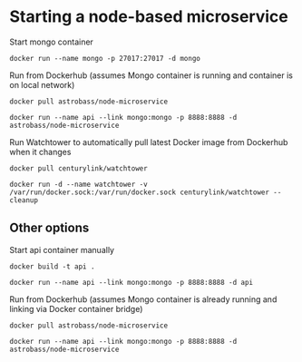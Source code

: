 Starting a node-based microservice
===

Start mongo container 
```
docker run --name mongo -p 27017:27017 -d mongo
```

Run from Dockerhub (assumes Mongo container is running and container is on local network)
```
docker pull astrobass/node-microservice

docker run --name api --link mongo:mongo -p 8888:8888 -d astrobass/node-microservice
```

Run Watchtower to automatically pull latest Docker image from Dockerhub when it changes
```
docker pull centurylink/watchtower

docker run -d --name watchtower -v /var/run/docker.sock:/var/run/docker.sock centurylink/watchtower --cleanup
```

Other options
---

Start api container manually
```
docker build -t api .

docker run --name api --link mongo:mongo -p 8888:8888 -d api
```

Run from Dockerhub (assumes Mongo container is already running and linking via Docker container bridge)
```
docker pull astrobass/node-microservice

docker run --name api --link mongo:mongo -p 8888:8888 -d astrobass/node-microservice
```
